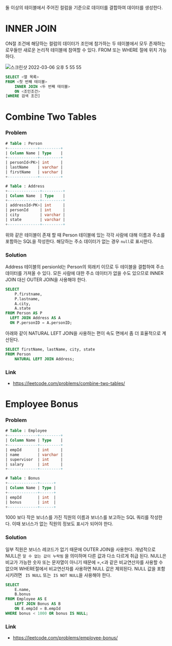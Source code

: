둘 이상의 테이블에서 주어진 컬럼을 기준으로 데이터를 결합하여 데이터를 생성한다. 



# INNER JOIN

ON절 조건에 해당하는 컬럼의 데이터가 조인에 참가하는 두 테이블에서 모두 존재하는 로우들만 새로운 논리적 테이블에 참여할 수 있다. FROM 또는 WHERE 절에 위치 가능하다.

![스크린샷 2022-03-06 오후 5 55 55](https://user-images.githubusercontent.com/37570093/159171686-1051458c-ed66-4830-8241-45c3086e5fe0.png)

```SQL
SELECT <열 목록>
FROM <첫 번째 테이블>
    INNER JOIN <두 번째 테이블>
    ON <조인조건>
[WHERE 검색 조건]
```





# Combine Two Tables

### Problem

```SQL
# Table : Person
+-------------+---------+
| Column Name | Type    |
+-------------+---------+
| personId<PK>| int     |
| lastName    | varchar |
| firstName   | varchar |
+-------------+---------+

# Table : Address
+--------------+---------+
| Column Name  | Type    |
+--------------+---------+
| addressId<PK>| int     |
| personId     | int     |
| city         | varchar |
| state        | varchar |
+--------------+---------+
```

위와 같은 테이블이 존재 할 때 Person 테이블에 있는 각각 사람에 대해 이름과 주소를 포함하는 SQL을 작성한다. 해당하는 주소 데이터가 없는 경우 `null`로 표시한다.

### Solution

Address 테이블의 persionId는 Person의 외래키 이므로 두 테이블을 결합하여 주소 데이터를 가져올 수 있다. 모든 사람에 대한 주소 데이터가 없을 수도 있으므로 INNER JOIN 대신 OUTER JOIN을 사용해야 한다.

```SQL
SELECT 
	P.firstname,
	P.lastname,
	A.city,
	A.state
FROM Person AS P
  LEFT JOIN Address AS A
  ON P.personID = A.personID;
```

아래와 같이 NATURAL LEFT JOIN을 사용하는 편이 속도 면에서 좀 더 효율적으로 계산된다.

```sql
SELECT firstName, lastName, city, state
FROM Person 
	NATURAL LEFT JOIN Address;
```

### Link

* https://leetcode.com/problems/combine-two-tables/





# Employee Bonus

### Problem

```SQL
# Table : Employee
+-------------+---------+
| Column Name | Type    |
+-------------+---------+
| empId       | int     |
| name        | varchar |
| supervisor  | int     |
| salary      | int     |
+-------------+---------+

# Table : Bonus
+-------------+------+
| Column Name | Type |
+-------------+------+
| empId       | int  |
| bonus       | int  |
+-------------+------+
```

1000 보다 작은 보너스를 가진 직원의 이름과 보너스를 보고하는  SQL 쿼리를 작성한다. 이때 보너스가 없는 직원의 정보도 표시가 되어야 한다.

### Solution

일부 직원은 보너스 레코드가 없기 때문에 OUTER JOIN을 사용한다. 개념적으로 NULL은 `알 수 없는 값이 누락됨` 을 의미하며 다른 값과 다소 다르게 취급 된다.  NULL은 비교가 가능한 숫자 또는 문자열이 아니기 때문에  =,<과 같은 비교연산자를 사용할 수 없으며 WHERE절에서 비교연산자를 사용하면 NULL 값은 제외된다. NULL 값을 포함시키려면 ` IS NULL` 또는` IS NOT NULL`을 사용해야 한다.

```Sql
SELECT 
	E.name, 
	B.bonus
FROM Employee AS E 
    LEFT JOIN Bonus AS B
    ON E.empId = B.empId
WHERE bonus < 1000 OR bonus IS NULL;
```



### Link

* https://leetcode.com/problems/employee-bonus/
